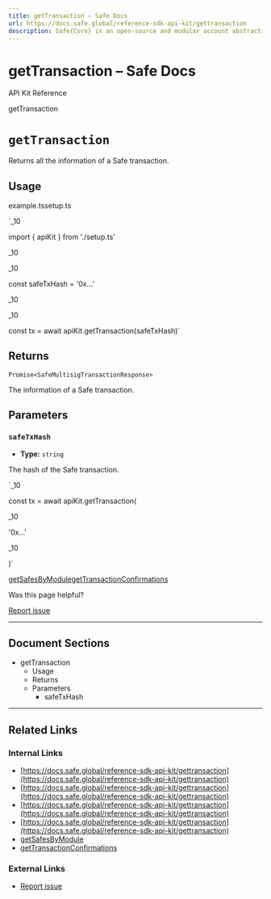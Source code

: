 ```yaml
---
title: getTransaction – Safe Docs
url: https://docs.safe.global/reference-sdk-api-kit/gettransaction
description: Safe{Core} is an open-source and modular account abstraction stack. Learn about its features and how to use it.
---
```


# getTransaction – Safe Docs

API Kit Reference

getTransaction

# `getTransaction`

Returns all the information of a Safe transaction.

## Usage



example.tssetup.ts

`_10

import { apiKit } from './setup.ts'

_10

_10

const safeTxHash = '0x...'

_10

_10

const tx = await apiKit.getTransaction(safeTxHash)`

## Returns

`Promise<SafeMultisigTransactionResponse>`

The information of a Safe transaction.

## Parameters

### `safeTxHash`

- **Type:** `string`

The hash of the Safe transaction.

`_10

const tx = await apiKit.getTransaction(

_10

'0x...'

_10

)`

[getSafesByModule](/reference-sdk-api-kit/getsafesbymodule "getSafesByModule")[getTransactionConfirmations](/reference-sdk-api-kit/gettransactionconfirmations "getTransactionConfirmations")

Was this page helpful?

[Report issue](https://github.com/safe-global/safe-docs/issues/new?assignees=&labels=nextra-feedback&projects=&template=nextra-feedback.yml&title=%5BFeedback%5D+)

---

## Document Sections

- getTransaction
  - Usage
  - Returns
  - Parameters
    - safeTxHash

---

## Related Links

### Internal Links

- [https://docs.safe.global/reference-sdk-api-kit/gettransaction](https://docs.safe.global/reference-sdk-api-kit/gettransaction)
- [https://docs.safe.global/reference-sdk-api-kit/gettransaction](https://docs.safe.global/reference-sdk-api-kit/gettransaction)
- [https://docs.safe.global/reference-sdk-api-kit/gettransaction](https://docs.safe.global/reference-sdk-api-kit/gettransaction)
- [https://docs.safe.global/reference-sdk-api-kit/gettransaction](https://docs.safe.global/reference-sdk-api-kit/gettransaction)
- [getSafesByModule](https://docs.safe.global/reference-sdk-api-kit/getsafesbymodule)
- [getTransactionConfirmations](https://docs.safe.global/reference-sdk-api-kit/gettransactionconfirmations)

### External Links

- [Report issue](https://github.com/safe-global/safe-docs/issues/new?assignees=&labels=nextra-feedback&projects=&template=nextra-feedback.yml&title=%5BFeedback%5D+)
